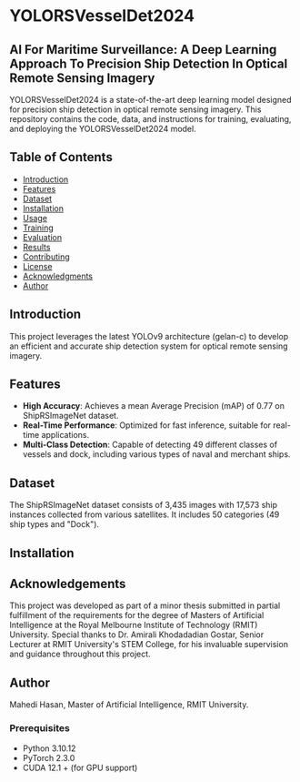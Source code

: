 # YOLORSVesselDet2024

## AI For Maritime Surveillance: A Deep Learning Approach To Precision Ship Detection In Optical Remote Sensing Imagery

YOLORSVesselDet2024 is a state-of-the-art deep learning model designed for precision ship detection in optical remote sensing imagery. This repository contains the code, data, and instructions for training, evaluating, and deploying the YOLORSVesselDet2024 model.

## Table of Contents

- [Introduction](#introduction)
- [Features](#features)
- [Dataset](#dataset)
- [Installation](#installation)
- [Usage](#usage)
- [Training](#training)
- [Evaluation](#evaluation)
- [Results](#results)
- [Contributing](#contributing)
- [License](#license)
- [Acknowledgments](#acknowledgments)
- [Author](#author)

## Introduction

This project leverages the latest YOLOv9 architecture (gelan-c) to develop an efficient and accurate ship detection system for optical remote sensing imagery. 


## Features

- **High Accuracy**: Achieves a mean Average Precision (mAP) of 0.77 on ShipRSImageNet dataset.
- **Real-Time Performance**: Optimized for fast inference, suitable for real-time applications.
- **Multi-Class Detection**: Capable of detecting 49 different classes of vessels and dock, including various types of naval and merchant ships.


## Dataset

The ShipRSImageNet dataset consists of 3,435 images with 17,573 ship instances collected from various satellites. It includes 50 categories (49 ship types and "Dock"). 
## Installation

## Acknowledgements
This project was developed as part of a minor thesis submitted in partial fulfillment of the requirements for the degree of Masters of Artificial Intelligence at the Royal Melbourne Institute of Technology (RMIT) University. Special thanks to Dr. Amirali Khodadadian Gostar, Senior Lecturer at RMIT University's STEM College, for his invaluable supervision and guidance throughout this project.

## Author
Mahedi Hasan, Master of Artificial Intelligence, RMIT University.


### Prerequisites

- Python 3.10.12
- PyTorch 2.3.0
- CUDA 12.1 + (for GPU support)



